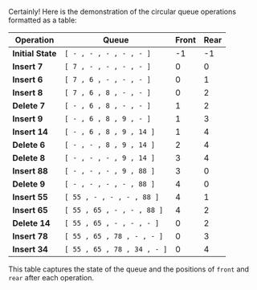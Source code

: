 Certainly! Here is the demonstration of the circular queue operations formatted as a table:

| Operation               | Queue                   | Front | Rear |
|-------------------------|-------------------------|-------|------|
| **Initial State**       | `[ - , - , - , - , - ]` | -1    | -1   |
| **Insert 7**            | `[ 7 , - , - , - , - ]` | 0     | 0    |
| **Insert 6**            | `[ 7 , 6 , - , - , - ]` | 0     | 1    |
| **Insert 8**            | `[ 7 , 6 , 8 , - , - ]` | 0     | 2    |
| **Delete 7**            | `[ - , 6 , 8 , - , - ]` | 1     | 2    |
| **Insert 9**            | `[ - , 6 , 8 , 9 , - ]` | 1     | 3    |
| **Insert 14**           | `[ - , 6 , 8 , 9 , 14 ]`| 1     | 4    |
| **Delete 6**            | `[ - , - , 8 , 9 , 14 ]`| 2     | 4    |
| **Delete 8**            | `[ - , - , - , 9 , 14 ]`| 3     | 4    |
| **Insert 88**           | `[ - , - , - , 9 , 88 ]`| 3     | 0    |
| **Delete 9**            | `[ - , - , - , - , 88 ]`| 4     | 0    |
| **Insert 55**           | `[ 55 , - , - , - , 88 ]`| 4    | 1    |
| **Insert 65**           | `[ 55 , 65 , - , - , 88 ]`| 4    | 2    |
| **Delete 14**           | `[ 55 , 65 , - , - , - ]`| 0     | 2    |
| **Insert 78**           | `[ 55 , 65 , 78 , - , - ]`| 0    | 3    |
| **Insert 34**           | `[ 55 , 65 , 78 , 34 , - ]`| 0    | 4    |

This table captures the state of the queue and the positions of `front` and `rear` after each operation.